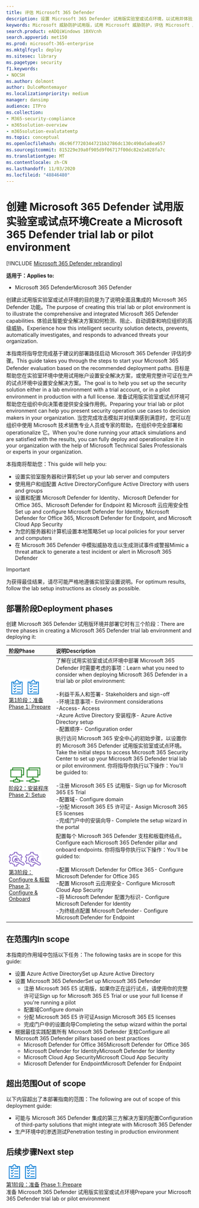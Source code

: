 ```yaml
---
title: 评估 Microsoft 365 Defender
description: 设置 Microsoft 365 Defender 试用版实验室或试点环境，以试用并体验用于保护组织中的设备、标识、数据和应用程序的安全解决方案。
keywords: Microsoft 威胁防护试用版，试用 Microsoft 威胁防护，评估 Microsoft 威胁防护，Microsoft 威胁防护评估实验室，Microsoft 威胁防护试验，网络安全，高级持久威胁，企业安全性，设备，设备，身份，用户，数据，应用程序，事件，自动调查和修正，高级搜寻
search.product: eADQiWindows 10XVcnh
search.appverid: met150
ms.prod: microsoft-365-enterprise
ms.mktglfcycl: deploy
ms.sitesec: library
ms.pagetype: security
f1.keywords:
- NOCSH
ms.author: dolmont
author: DulceMontemayor
ms.localizationpriority: medium
manager: dansimp
audience: ITPro
ms.collection:
- M365-security-compliance
- m365solution-overview
- m365solution-evalutatemtp
ms.topic: conceptual
ms.openlocfilehash: d6c96f7720344721bb2786dc130c490a5a8ea657
ms.sourcegitcommit: 815229e39a0f905d9f06717f00dc82e2a028fa7c
ms.translationtype: MT
ms.contentlocale: zh-CN
ms.lasthandoff: 11/03/2020
ms.locfileid: "48846480"
---
```

# <a name="create-a-microsoft-365-defender-trial-lab-or-pilot-environment"></a><span data-ttu-id="6735c-104">创建 Microsoft 365 Defender 试用版实验室或试点环境</span><span class="sxs-lookup"><span data-stu-id="6735c-104">Create a Microsoft 365 Defender trial lab or pilot environment</span></span> 

[!INCLUDE [Microsoft 365 Defender rebranding](../includes/microsoft-defender.md)]


<span data-ttu-id="6735c-105">**适用于：**</span><span class="sxs-lookup"><span data-stu-id="6735c-105">**Applies to:**</span></span>
- <span data-ttu-id="6735c-106">Microsoft 365 Defender</span><span class="sxs-lookup"><span data-stu-id="6735c-106">Microsoft 365 Defender</span></span>

<span data-ttu-id="6735c-107">创建此试用版实验室或试点环境的目的是为了说明全面且集成的 Microsoft 365 Defender 功能。</span><span class="sxs-lookup"><span data-stu-id="6735c-107">The purpose of creating this trial lab or pilot environment is to illustrate the comprehensive and integrated Microsoft 365 Defender capabilities.</span></span> <span data-ttu-id="6735c-108">体验此智能安全解决方案如何检测、阻止、自动调查和响应组织的高级威胁。</span><span class="sxs-lookup"><span data-stu-id="6735c-108">Experience how this intelligent security solution detects, prevents, automatically investigates, and responds to advanced threats your organization.</span></span> 

<span data-ttu-id="6735c-109">本指南将指导您完成基于建议的部署路径启动 Microsoft 365 Defender 评估的步骤。</span><span class="sxs-lookup"><span data-stu-id="6735c-109">This guide takes you through the steps to start your Microsoft 365 Defender evaluation based on the recommended deployment paths.</span></span> <span data-ttu-id="6735c-110">目标是帮助您在实验室环境中使用试用帐户设置安全解决方案，或使用完整许可证在生产的试点环境中设置安全解决方案。</span><span class="sxs-lookup"><span data-stu-id="6735c-110">The goal is to help you set up the security solution either in a lab environment with a trial account, or in a pilot environment in production with a full license.</span></span> <span data-ttu-id="6735c-111">准备试用版实验室或试点环境可帮助您在组织中向决策者提供安全操作用例。</span><span class="sxs-lookup"><span data-stu-id="6735c-111">Preparing your trial lab or pilot environment can help you present security operation use cases to decision makers in your organization.</span></span> <span data-ttu-id="6735c-112">当您完成攻击模拟并对结果感到满意时，您可以在组织中使用 Microsoft 技术销售专业人员或专家的帮助，在组织中完全部署和 operationalize 它。</span><span class="sxs-lookup"><span data-stu-id="6735c-112">When you’re done running your attack simulations and are satisfied with the results, you can fully deploy and operationalize it in your organization with the help of Microsoft Technical Sales Professionals or experts in your organization.</span></span> 

<span data-ttu-id="6735c-113">本指南将帮助您：</span><span class="sxs-lookup"><span data-stu-id="6735c-113">This guide will help you:</span></span>
- <span data-ttu-id="6735c-114">设置实验室服务器和计算机</span><span class="sxs-lookup"><span data-stu-id="6735c-114">Set up your lab server and computers</span></span>
- <span data-ttu-id="6735c-115">使用用户和组配置 Active Directory</span><span class="sxs-lookup"><span data-stu-id="6735c-115">Configure Active Directory with users and groups</span></span>
- <span data-ttu-id="6735c-116">设置和配置 Microsoft Defender for Identity、Microsoft Defender for Office 365、Microsoft Defender for Endpoint 和 Microsoft 云应用安全性</span><span class="sxs-lookup"><span data-stu-id="6735c-116">Set up and configure Microsoft Defender for Identity, Microsoft Defender for Office 365, Microsoft Defender for Endpoint, and Microsoft Cloud App Security</span></span>
- <span data-ttu-id="6735c-117">为您的服务器和计算机设置本地策略</span><span class="sxs-lookup"><span data-stu-id="6735c-117">Set up local policies for your server and computers</span></span>
- <span data-ttu-id="6735c-118">在 Microsoft 365 Defender 中模拟威胁攻击以生成测试事件或警报</span><span class="sxs-lookup"><span data-stu-id="6735c-118">Mimic a threat attack to generate a test incident or alert in Microsoft 365 Defender</span></span>

>[!IMPORTANT]
><span data-ttu-id="6735c-119">为获得最佳结果，请尽可能严格地遵循实验室设置说明。</span><span class="sxs-lookup"><span data-stu-id="6735c-119">For optimum results, follow the lab setup instructions as closely as possible.</span></span>


## <a name="deployment-phases"></a><span data-ttu-id="6735c-120">部署阶段</span><span class="sxs-lookup"><span data-stu-id="6735c-120">Deployment phases</span></span>

<span data-ttu-id="6735c-121">创建 Microsoft 365 Defender 试用版环境并部署它时有三个阶段：</span><span class="sxs-lookup"><span data-stu-id="6735c-121">There are three phases in creating a Microsoft 365 Defender trial lab environment and deploying it:</span></span>

|<span data-ttu-id="6735c-122">阶段</span><span class="sxs-lookup"><span data-stu-id="6735c-122">Phase</span></span> | <span data-ttu-id="6735c-123">说明</span><span class="sxs-lookup"><span data-stu-id="6735c-123">Description</span></span> | 
|:-------|:-----|
| <span data-ttu-id="6735c-124">![第1阶段：准备](../../media/prepare.png)</span><span class="sxs-lookup"><span data-stu-id="6735c-124">![Phase 1: Prepare](../../media/prepare.png)</span></span><br>[<span data-ttu-id="6735c-125">第1阶段：准备</span><span class="sxs-lookup"><span data-stu-id="6735c-125">Phase 1: Prepare</span></span>](prepare-mtpeval.md)| <span data-ttu-id="6735c-126">了解在试用实验室或试点环境中部署 Microsoft 365 Defender 时需要考虑的事项：</span><span class="sxs-lookup"><span data-stu-id="6735c-126">Learn what you need to consider when deploying Microsoft 365 Defender in a trial lab or pilot environment:</span></span> <br><br><span data-ttu-id="6735c-127">-利益干系人和签署</span><span class="sxs-lookup"><span data-stu-id="6735c-127">- Stakeholders and sign-off</span></span> <br> <span data-ttu-id="6735c-128">-环境注意事项</span><span class="sxs-lookup"><span data-stu-id="6735c-128">- Environment considerations</span></span> <br><span data-ttu-id="6735c-129">-Access</span><span class="sxs-lookup"><span data-stu-id="6735c-129">- Access</span></span> <br><span data-ttu-id="6735c-130">-Azure Active Directory 安装程序</span><span class="sxs-lookup"><span data-stu-id="6735c-130">- Azure Active Directory setup</span></span> <br> <span data-ttu-id="6735c-131">-配置顺序</span><span class="sxs-lookup"><span data-stu-id="6735c-131">- Configuration order</span></span>
|  <span data-ttu-id="6735c-132">![阶段2：安装程序](../../media/setup.png)</span><span class="sxs-lookup"><span data-stu-id="6735c-132">![Phase 2: Setup](../../media/setup.png)</span></span> <br>[<span data-ttu-id="6735c-133">阶段2：安装程序</span><span class="sxs-lookup"><span data-stu-id="6735c-133">Phase 2: Setup</span></span>](setup-mtpeval.md)|  <span data-ttu-id="6735c-134">执行访问 Microsoft 365 安全中心的初始步骤，以设置你的 Microsoft 365 Defender 试用版实验室或试点环境。</span><span class="sxs-lookup"><span data-stu-id="6735c-134">Take the initial steps to access Microsoft 365 Security Center to set up your Microsoft 365 Defender trial lab or pilot environment.</span></span> <span data-ttu-id="6735c-135">你将指导你执行以下操作：</span><span class="sxs-lookup"><span data-stu-id="6735c-135">You'll be guided to:</span></span><br><br><span data-ttu-id="6735c-136">-注册 Microsoft 365 E5 试用版</span><span class="sxs-lookup"><span data-stu-id="6735c-136">- Sign up for Microsoft 365 E5 Trial</span></span> <br>  <span data-ttu-id="6735c-137">-配置域</span><span class="sxs-lookup"><span data-stu-id="6735c-137">- Configure domain</span></span><br><span data-ttu-id="6735c-138">-分配 Microsoft 365 E5 许可证</span><span class="sxs-lookup"><span data-stu-id="6735c-138">- Assign Microsoft 365 E5 licenses</span></span><br><span data-ttu-id="6735c-139">-完成门户中的安装向导</span><span class="sxs-lookup"><span data-stu-id="6735c-139">- Complete the setup wizard in the portal</span></span>|
|  <span data-ttu-id="6735c-140">![第3阶段： Configure & 板载](../../media/config-onboard.png)</span><span class="sxs-lookup"><span data-stu-id="6735c-140">![Phase 3: Configure & Onboard](../../media/config-onboard.png)</span></span> <br>[<span data-ttu-id="6735c-141">第3阶段： Configure & 板载</span><span class="sxs-lookup"><span data-stu-id="6735c-141">Phase 3: Configure & Onboard</span></span>](config-mtpeval.md) | <span data-ttu-id="6735c-142">配置每个 Microsoft 365 Defender 支柱和板载终结点。</span><span class="sxs-lookup"><span data-stu-id="6735c-142">Configure each Microsoft 365 Defender pillar and onboard endpoints.</span></span> <span data-ttu-id="6735c-143">你将指导你执行以下操作：</span><span class="sxs-lookup"><span data-stu-id="6735c-143">You'll be guided to:</span></span><br><br><span data-ttu-id="6735c-144">-配置 Microsoft Defender for Office 365</span><span class="sxs-lookup"><span data-stu-id="6735c-144">- Configure Microsoft Defender for Office 365</span></span><br><span data-ttu-id="6735c-145">-配置 Microsoft 云应用安全</span><span class="sxs-lookup"><span data-stu-id="6735c-145">- Configure Microsoft Cloud App Security</span></span><br><span data-ttu-id="6735c-146">-将 Microsoft Defender 配置为标识</span><span class="sxs-lookup"><span data-stu-id="6735c-146">- Configure Microsoft Defender for Identity</span></span><br><span data-ttu-id="6735c-147">-为终结点配置 Microsoft Defender</span><span class="sxs-lookup"><span data-stu-id="6735c-147">- Configure Microsoft Defender for Endpoint</span></span>


## <a name="in-scope"></a><span data-ttu-id="6735c-148">在范围内</span><span class="sxs-lookup"><span data-stu-id="6735c-148">In scope</span></span>

<span data-ttu-id="6735c-149">本指南的作用域中包括以下任务：</span><span class="sxs-lookup"><span data-stu-id="6735c-149">The following tasks are in scope for this guide:</span></span>
-   <span data-ttu-id="6735c-150">设置 Azure Active Directory</span><span class="sxs-lookup"><span data-stu-id="6735c-150">Set up Azure Active Directory</span></span>
-   <span data-ttu-id="6735c-151">设置 Microsoft 365 Defender</span><span class="sxs-lookup"><span data-stu-id="6735c-151">Set up Microsoft 365 Defender</span></span>
    -   <span data-ttu-id="6735c-152">注册 Microsoft 365 E5 试用版，如果你正在运行试点，请使用你的完整许可证</span><span class="sxs-lookup"><span data-stu-id="6735c-152">Sign up for Microsoft 365 E5 Trial or use your full license if you're running a pilot</span></span>
    -   <span data-ttu-id="6735c-153">配置域</span><span class="sxs-lookup"><span data-stu-id="6735c-153">Configure domain</span></span>
    -   <span data-ttu-id="6735c-154">分配 Microsoft 365 E5 许可证</span><span class="sxs-lookup"><span data-stu-id="6735c-154">Assign Microsoft 365 E5 licenses</span></span>
    -   <span data-ttu-id="6735c-155">完成门户中的设置向导</span><span class="sxs-lookup"><span data-stu-id="6735c-155">Completing the setup wizard within the portal</span></span>
-   <span data-ttu-id="6735c-156">根据最佳实践配置所有 Microsoft 365 Defender 支柱</span><span class="sxs-lookup"><span data-stu-id="6735c-156">Configure all Microsoft 365 Defender pillars based on best practices</span></span>
    -   <span data-ttu-id="6735c-157">Microsoft Defender for Office 365</span><span class="sxs-lookup"><span data-stu-id="6735c-157">Microsoft Defender for Office 365</span></span>
    -   <span data-ttu-id="6735c-158">Microsoft Defender for Identity</span><span class="sxs-lookup"><span data-stu-id="6735c-158">Microsoft Defender for Identity</span></span>
    -   <span data-ttu-id="6735c-159">Microsoft Cloud App Security</span><span class="sxs-lookup"><span data-stu-id="6735c-159">Microsoft Cloud App Security</span></span>
    -   <span data-ttu-id="6735c-160">Microsoft Defender for Endpoint</span><span class="sxs-lookup"><span data-stu-id="6735c-160">Microsoft Defender for Endpoint</span></span>

## <a name="out-of-scope"></a><span data-ttu-id="6735c-161">超出范围</span><span class="sxs-lookup"><span data-stu-id="6735c-161">Out of scope</span></span>

<span data-ttu-id="6735c-162">以下内容超出了本部署指南的范围：</span><span class="sxs-lookup"><span data-stu-id="6735c-162">The following are out of scope of this deployment guide:</span></span>

-   <span data-ttu-id="6735c-163">可能与 Microsoft 365 Defender 集成的第三方解决方案的配置</span><span class="sxs-lookup"><span data-stu-id="6735c-163">Configuration of third-party solutions that might integrate with Microsoft 365 Defender</span></span>
-   <span data-ttu-id="6735c-164">生产环境中的渗透测试</span><span class="sxs-lookup"><span data-stu-id="6735c-164">Penetration testing in production environment</span></span>

## <a name="next-step"></a><span data-ttu-id="6735c-165">后续步骤</span><span class="sxs-lookup"><span data-stu-id="6735c-165">Next step</span></span>
<span data-ttu-id="6735c-166">![第1阶段：准备](../../media/prepare.png)</span><span class="sxs-lookup"><span data-stu-id="6735c-166">![Phase 1: Prepare](../../media/prepare.png)</span></span> <br><span data-ttu-id="6735c-167">[第1阶段：准备](prepare-mtpeval.md) 
</span><span class="sxs-lookup"><span data-stu-id="6735c-167">[Phase 1: Prepare](prepare-mtpeval.md) 
</span></span><br> <span data-ttu-id="6735c-168">准备 Microsoft 365 Defender 试用版实验室或试点环境</span><span class="sxs-lookup"><span data-stu-id="6735c-168">Prepare your Microsoft 365 Defender trial lab or pilot environment</span></span>
